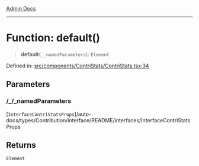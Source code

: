 [Admin Docs](/)

***

# Function: default()

> **default**(`__namedParameters`): `Element`

Defined in: [src/components/ContriStats/ContriStats.tsx:34](https://github.com/PalisadoesFoundation/talawa-admin/blob/main/src/components/ContriStats/ContriStats.tsx#L34)

## Parameters

### /_/_namedParameters

[`InterfaceContriStatsProps`]/auto-docs/types/Contribution/interface/README/interfaces/InterfaceContriStatsProps

## Returns

`Element`
